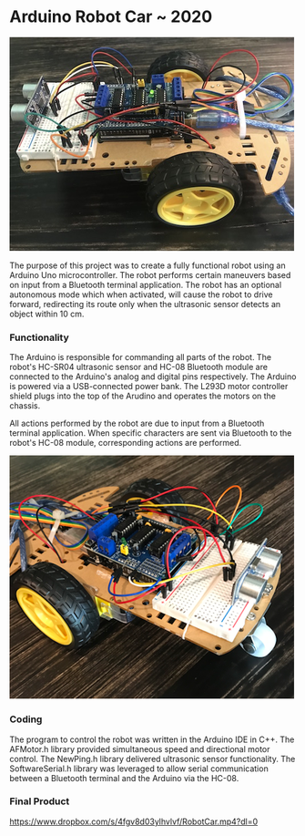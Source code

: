 # Arduino Robot Car ~ 2020

![](./img/side.png)

The purpose of this project was to create a fully functional robot using an Arduino Uno microcontroller. The robot performs certain maneuvers based on input from a Bluetooth terminal application. The robot has an optional autonomous mode which when activated, will cause the robot to drive forward, redirecting its route only when the ultrasonic sensor detects an object within 10 cm.

### Functionality

The Arduino is responsible for commanding all parts of the robot. The robot's HC-SR04 ultrasonic sensor and HC-08 Bluetooth module are connected to the Arduino's analog and digital pins respectively. The Arduino is powered via a USB-connected power bank. The L293D motor controller shield plugs into the top of the Arudino and operates the motors on the chassis.

All actions performed by the robot are due to input from a Bluetooth terminal application. When specific characters are sent via Bluetooth to the robot's HC-08 module, corresponding actions are performed.

![](./img/front.png)

### Coding

The program to control the robot was written in the Arduino IDE in C++. The AFMotor.h library provided simultaneous speed and directional motor control. The NewPing.h library delivered ultrasonic sensor functionality. The SoftwareSerial.h library was leveraged to allow serial communication between a Bluetooth terminal and the Arduino via the HC-08.

### Final Product

https://www.dropbox.com/s/4fgv8d03ylhvlvf/RobotCar.mp4?dl=0
